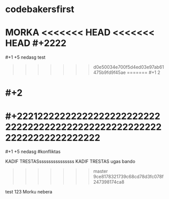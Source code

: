# codebakersfirst
MORKA
<<<<<<< HEAD
<<<<<<< HEAD
#+2222
=======
#+1 +5
nedasg
test
>>>>>>> d0e50034e700f5d4ed03e97ab61475b9fd9f45ae
=======
#+1 2

#+2
=======
#+22212222222222222222222222222222222222222222222222222222222222222222222
=======
#+1 +5
nedasg
#konfliktas

KADIF TRESTASsssssssssssssss
KADIF TRESTAS
ugas bando
>>>>>>> master
>>>>>>> 9ce8178321739c68cd78d3fc078f247398174ca8

test 123
Morku nebera